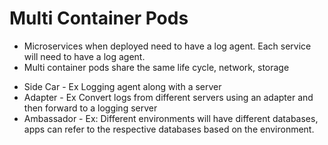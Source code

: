 # Multi Container Pods

* Microservices when deployed need to have a log agent. Each service will need to have a log agent.
* Multi container pods share the same life cycle, network, storage

- Side Car - Ex Logging agent along with a server
- Adapter - Ex Convert logs from different servers using an adapter and then forward to a logging server
- Ambassador - Ex: Different environments will have different databases, apps can refer to the respective databases based on the environment.